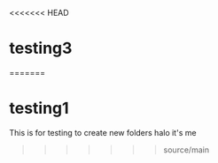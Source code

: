 <<<<<<< HEAD
# testing3
=======
# testing1
This is for testing to create new folders
halo it's me
>>>>>>> source/main
